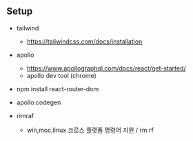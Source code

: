 ## Setup

- tailwind
    - https://tailwindcss.com/docs/installation
- apollo
    - https://www.apollographql.com/docs/react/get-started/
    - apollo dev tool (chrome)

- npm install react-router-dom

- apollo:codegen

- rimraf
    - win,moc,linux 크로스 플랫폼 명령어 지원 / rm rf


